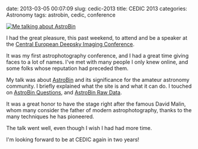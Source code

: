 date: 2013-03-05 00:07:09
slug: cedic-2013
title: CEDIC 2013
categories: Astronomy
tags: astrobin, cedic, conference


[![][1]][1]

I had the great pleasure, this past weekend, to attend and be a speaker at the
[Central European Deepsky Imaging Conference](http://cedic.at/).

It was my first astrophotography conference, and I had a great time giving
faces to a lot of names. I've met with many people I only knew online, and some
folks whose reputation had preceded them.

My talk was about [AstroBin](http://astrobin.com/) and its significance for the
amateur astronomy community. I briefly explained what the site is and what it
can do. I touched on [AstroBin Questions](http://questions.astrobin.com/), and
[AstroBin Raw Data](http://www.astrobin.com/help/rawdata/1/).

It was a great honor to have the stage right after the famous David Malin, whom
many consider the father of modern astrophotography, thanks to the many
techniques he has pioneered.

The talk went well, even though I wish I had had more time.

I'm looking forward to be at CEDIC again in two years!

[1]: |filename|/images/2013_me_at_cedic.jpg "Me talking about AstroBin"
